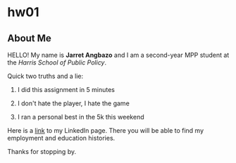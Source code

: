 # hw01
## About Me
HELLO! My name is **Jarret Angbazo** and I am a second-year MPP student at the *Harris School of Public Policy*.

Quick two truths and a lie:

1. I did this assignment in 5 minutes

2. I don't hate the player, I hate the game

3. I ran a personal best in the 5k this weekend


Here is a [link](https://www.linkedin.com/in/jarretangbazo) to my LinkedIn page. There you will be able to find my employment and education histories.

Thanks for stopping by.